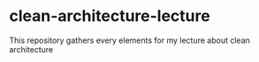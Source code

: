 # clean-architecture-lecture
This repository gathers every elements for my lecture about clean architecture
